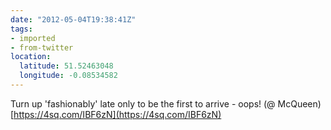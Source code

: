 ```yaml
---
date: "2012-05-04T19:38:41Z"
tags:
- imported
- from-twitter
location:
  latitude: 51.52463048
  longitude: -0.08534582
---
```

Turn up 'fashionably' late only to be the first to arrive - oops! \(@ McQueen) [https://4sq.com/IBF6zN](https://4sq.com/IBF6zN)

